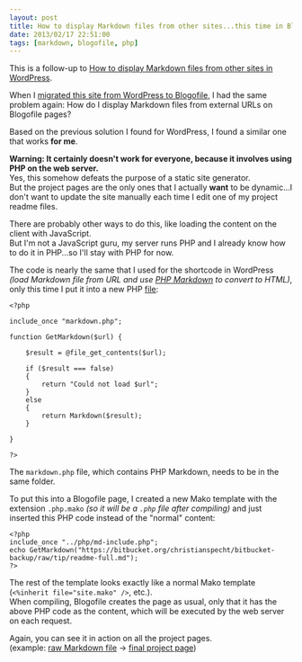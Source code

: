 ```yaml
---
layout: post
title: How to display Markdown files from other sites...this time in Blogofile
date: 2013/02/17 22:51:00
tags: [markdown, blogofile, php]
---
```


This is a follow-up to [How to display Markdown files from other sites in WordPress](http://christianspecht.de/2012/03/09/how-to-display-markdown-files-from-other-sites-in-wordpress/).

When I [migrated this site from WordPress to Blogofile](http://christianspecht.de/2013/01/29/switched-from-wordpress-to-blogofile/), I had the same problem again: How do I display Markdown files from external URLs on Blogofile pages?

Based on the previous solution I found for WordPress, I found a similar one that works **for me**.

**Warning: It certainly doesn't work for everyone, because it involves using PHP on the web server.**  
Yes, this somehow defeats the purpose of a static site generator.  
But the project pages are the only ones that I actually **want** to be dynamic...I don't want to update the site manually each time I edit one of my project readme files.

There are probably other ways to do this, like loading the content on the client with JavaScript.  
But I'm not a JavaScript guru, my server runs PHP and I already know how to do it in PHP...so I'll stay with PHP for now.

The code is nearly the same that I used for the shortcode in WordPress *(load Markdown file from URL and use [PHP Markdown](http://michelf.ca/projects/php-markdown/) to convert to HTML)*, only this time I put it into a new PHP [file](https://bitbucket.org/christianspecht/blog/src/e745c8d2880e71a6573cf696f30faa8c147ac062/src/php/md-include.php?at=default):

    <?php

    include_once "markdown.php";

    function GetMarkdown($url) {

        $result = @file_get_contents($url);

        if ($result === false)
        {
            return "Could not load $url";
        }
        else
        {
            return Markdown($result);
        }
        
    }

    ?>

The `markdown.php` file, which contains PHP Markdown, needs to be in the same folder.

To put this into a Blogofile page, I created a new Mako template with the extension `.php.mako` *(so it will be a `.php` file after compiling)* and just inserted this PHP code instead of the "normal" content:

    <?php
    include_once "../php/md-include.php";
    echo GetMarkdown("https://bitbucket.org/christianspecht/bitbucket-backup/raw/tip/readme-full.md");
    ?>

The rest of the template looks exactly like a normal Mako template (`<%inherit file="site.mako" />`, etc.).  
When compiling, Blogofile creates the page as usual, only that it has the above PHP code as the content, which will be executed by the web server on each request.

Again, you can see it in action on all the project pages.  
(example: [raw Markdown file](https://bitbucket.org/christianspecht/bitbucket-backup/raw/tip/readme-full.md) &rarr; [final project page](http://christianspecht.de/bitbucket-backup/))